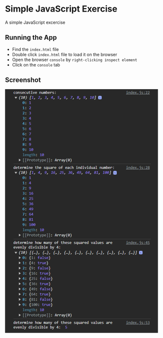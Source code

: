 # Simple JavaScript Exercise

A simple JavaScript excercise

## Running the App

- Find the `index.html` file
- Double click `index.html` file to load it on the browser
- Open the browser `console` by `right-clicking inspect element`
- Click on the `console` tab

## Screenshot

![result screenshot](screenshot.png)
